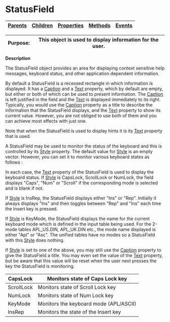 




<h1 class="heading"><span class="name">StatusField</span></h1>

| [Parents](../ParentLists/StatusField.htm) | [Children](../ChildLists/StatusField.htm) | [Properties](../PropLists/StatusField.htm) | [Methods](../MethodLists/StatusField.htm) | [Events](../EventLists/StatusField.htm) |
| --- | --- | --- | --- | ---  |


| Purpose: | This object is used to display information for the user. |
| --- | ---  |


**Description**


The StatusField object provides an area for displaying context sensitive help messages, keyboard status, and other application dependent information.



By default a StatusField is a recessed rectangle in which information is displayed. It has a [Caption](../a-z/caption.md) and a [Text](../a-z/text.md) property, which by default are empty, but either or both of which can be used to present information. The [Caption](../a-z/caption.md) is left justified in the field and the [Text](../a-z/text.md) is displayed immediately to its right. Typically, you would use the [Caption](../a-z/caption.md) property as a title to describe the information that the StatusField displays, and the [Text](../a-z/text.md) property to show its current value. However, you are not obliged to use both of them and you can achieve most effects with just one.


Note that when the StatusField is used to display hints it is its [Text](../a-z/text.md) property that is used.


A StatusField may be used to monitor the status of the keyboard and this is controlled by its [Style](../a-z/style.md) property. The default value for [Style](../a-z/style.md) is an empty vector. However, you can set it to monitor various keyboard states as follows :


In each case, the [Text](../a-z/text.md) property of the StatusField is used to display the keyboard status. If [Style](../a-z/style.md) is CapsLock, ScrollLock or NumLock, the field displays "Caps", "Num" or "Scroll" if the corresponding mode is selected and is blank if not.


If  [Style](../a-z/style.md) is InsRep, the StatusField displays either "Ins" or "Rep". Initially it always displays "Ins" and then toggles between "Rep" and "Ins" each time the Insert key is pressed.


If [Style](../a-z/style.md) is KeyMode, the StatusField displays the name for the current keyboard mode which is defined in the input table being used. For the 2-mode tables APL_US.DIN, APL_UK.DIN etc., the mode name displayed is either "Apl" or "Asc".  The unified tables have no modes so a StatusField with this [Style](../a-z/style.md) does nothing.


If [Style](../a-z/style.md) is set to one of the above, you may still use the [Caption](../a-z/caption.md) property to give the StatusField a title. You may even set the value of the [Text](../a-z/text.md) property, but be aware that this value will be reset when the user next presses the key the StatusField is monitoring.


| CapsLock | Monitors state of Caps Lock key |
| --- | ---  |
| ScrollLock | Monitors state of Scroll Lock key |
| NumLock | Monitors state of Num Lock key |
| KeyMode | Monitors the keyboard mode (APL/ASCII) |
| InsRep | Monitors the state of the Insert key |


